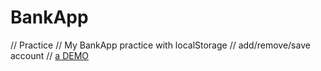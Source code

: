 # BankApp
// Practice // My BankApp practice with localStorage // add/remove/save account //
[a DEMO](https://markorakonjac.github.io/BankApp/)
